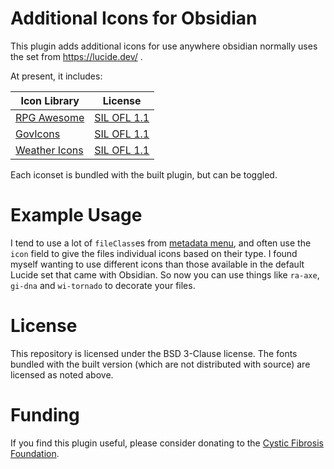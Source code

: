 # Additional Icons for Obsidian
This plugin adds additional icons for use anywhere obsidian normally uses the set from https://lucide.dev/ .

At present, it includes:

| Icon Library | License |
|-|-|
| [RPG Awesome](https://nagoshiashumari.github.io/Rpg-Awesome/) | [SIL OFL 1.1](https://openfontlicense.org/) |
| [GovIcons](https://govicons.io/) | [SIL OFL 1.1](https://openfontlicense.org/) |
| [Weather Icons](https://erikflowers.github.io/weather-icons/) | [SIL OFL 1.1](https://openfontlicense.org/) |

Each iconset is bundled with the built plugin, but can be toggled.

# Example Usage

I tend to use a lot of `fileClass`es from [metadata
menu](https://mdelobelle.github.io/metadatamenu/), and often use the `icon`
field to give the files individual icons based on their type.  I found myself
wanting to use different icons than those available in the default Lucide set
that came with Obsidian.  So now you can use things like `ra-axe`, `gi-dna` and
`wi-tornado` to decorate your files.

# License

This repository is licensed under the BSD 3-Clause license.  The fonts bundled
with the built version (which are not distributed with source) are licensed as
noted above.

# Funding

If you find this plugin useful, please consider donating to the [Cystic Fibrosis Foundation](https://give.cff.org/).

